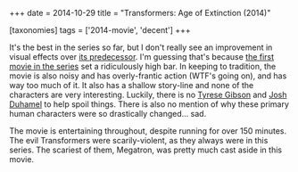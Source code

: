+++
date = 2014-10-29
title = "Transformers: Age of Extinction (2014)"

[taxonomies]
tags = ['2014-movie', 'decent']
+++

It\'s the best in the series so far, but I don\'t really see an
improvement in visual effects over [its predecessor]. I\'m guessing
that\'s because [the first movie in the series] set a ridiculously high
bar. In keeping to tradition, the movie is also noisy and has
overly-frantic action (WTF\'s going on), and has way too much of it. It
also has a shallow story-line and none of the characters are very
interesting. Luckily, there is no [Tyrese Gibson] and [Josh Duhamel] to
help spoil things. There is also no mention of why these primary human
characters were so drastically changed\... sad.

The movie is entertaining throughout, despite running for over 150
minutes. The evil Transformers were scarily-violent, as they always were
in this series. The scariest of them, Megatron, was pretty much cast
aside in this movie.

  [its predecessor]: http://movies.tshepang.net/transformers-dark-of-the-moon-2011
  [the first movie in the series]: http://movies.tshepang.net/transformers-2007
  [Tyrese Gibson]: http://en.wikipedia.org/wiki/Tyrese_Gibson
  [Josh Duhamel]: http://en.wikipedia.org/wiki/Josh_Duhamel
